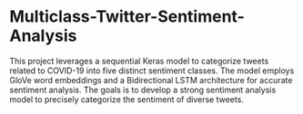 # Multiclass-Twitter-Sentiment-Analysis

This project leverages a sequential Keras model to categorize tweets related to COVID-19 into five distinct sentiment classes. The model employs GloVe word embeddings and a Bidirectional LSTM architecture for accurate sentiment analysis. The goals is to develop a strong sentiment analysis model to precisely categorize the sentiment of diverse tweets.
